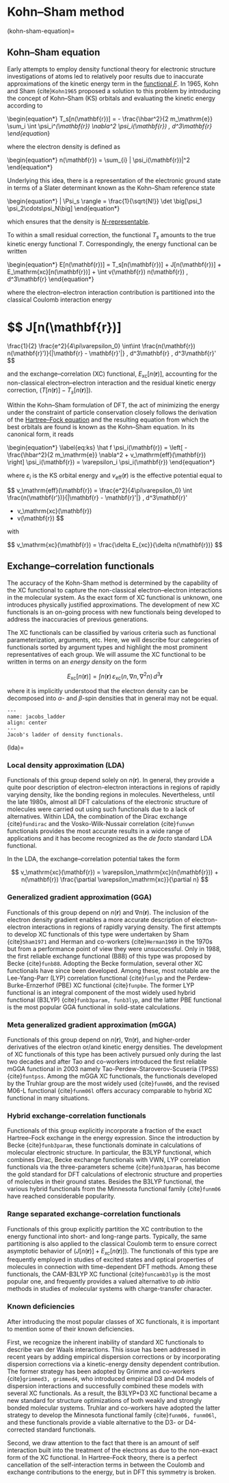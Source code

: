 # Kohn–Sham method

(kohn-sham-equation)=
## Kohn–Sham equation

Early attempts to employ density functional theory for electronic structure investigations of atoms led to relatively poor results due to inaccurate approximations of the kinetic energy term in the [functional $F$](N-representability). In 1965, Kohn and Sham {cite}`Kohn1965` proposed a solution to this problem by introducing the concept of Kohn–Sham (KS) orbitals and evaluating the kinetic energy according to

\begin{equation*}
T_s[n(\mathbf{r})] = - \frac{\hbar^2}{2 m_\mathrm{e}}
\sum_i \int  \psi_i^*(\mathbf{r}) \nabla^2  \psi_i(\mathbf{r}) \, d^3\mathbf{r}  
\end{equation*}

where the electron density is defined as

\begin{equation*}
n(\mathbf{r}) = \sum_{i} | \psi_i(\mathbf{r})|^2 
\end{equation*}

Underlying this idea, there is a representation of the electronic ground state in terms of a Slater determinant known as the Kohn–Sham reference state

\begin{equation*}
| \Psi_s \rangle = \frac{1}{\sqrt{N!}} \det \big[\psi_1 \psi_2\cdots\psi_N\big]
\end{equation*}

which ensures that the density is [$N$-representable](N-representability).

To within a small residual correction, the functional $T_s$ amounts to the true kinetic energy functional $T$. Correspondingly, the energy functional can be written

\begin{equation*}
E[n(\mathbf{r})] = T_s[n(\mathbf{r})] + J[n(\mathbf{r})] + E_\mathrm{xc}[n(\mathbf{r})] + \int v(\mathbf{r}) n(\mathbf{r}) \, d^3\mathbf{r}
\end{equation*}

where the electron–electron interaction contribution is partitioned into the classical Coulomb interaction energy

$$
J[n(\mathbf{r})]
= 
\frac{1}{2}
\frac{e^2}{4\pi\varepsilon_0}
\int\int
\frac{n(\mathbf{r}) n(\mathbf{r}')}{|\mathbf{r} - \mathbf{r}'|}
\, d^3\mathbf{r} \, d^3\mathbf{r}'
$$ 

and the exchange–correlation (XC) functional, $E_\mathrm{xc}[n(\mathbf{r})]$, accounting for the non-classical electron–electron interaction and the residual kinetic energy correction, $(T[n(\mathbf{r})] - T_s[n(\mathbf{r})])$.

Within the Kohn–Sham formulation of DFT, the act of minimizing the energy under the constraint of particle conservation closely follows the derivation of the [Hartree–Fock equation](hartree-fock-equation) and the resulting equation from which the best orbitals are found is known as the Kohn–Sham equation. In its canonical form, it reads

\begin{equation*}
\label{eq:ks}
\hat f \psi_i(\mathbf{r}) = \left[ -\frac{\hbar^2}{2 m_\mathrm{e}} \nabla^2 + v_\mathrm{eff}(\mathbf{r}) \right] \psi_i(\mathbf{r}) = \varepsilon_i \psi_i(\mathbf{r})
\end{equation*}

where $\varepsilon_i$ is the KS orbital energy and $v_\mathrm{eff}(\mathbf{r})$ is the effective potential equal to

$$
v_\mathrm{eff}(\mathbf{r}) = 
\frac{e^2}{4\pi\varepsilon_0}
\int \frac{n(\mathbf{r'})}{|\mathbf{r} - \mathbf{r}'|} 
\, d^3\mathbf{r}' 
+ v_\mathrm{xc}(\mathbf{r})
+ v(\mathbf{r})
$$

with

$$
v_\mathrm{xc}(\mathbf{r}) = \frac{\delta E_{xc}}{\delta n(\mathbf{r})}
$$

## Exchange–correlation functionals

The accuracy  of the Kohn-Sham method is determined by the capability of the XC functional to capture the non-classical electron–electron interactions in the molecular system. As the exact form of XC functional is unknown, one introduces physically justified approximations. The development of new XC functionals is an on-going process with new functionals being developed to address the inaccuracies of previous generations.

The XC functionals can be classified by various criteria such as functional parameterization, arguments, etc. Here, we will describe four categories of functionals sorted by argument types and highlight the most prominent representatives of each group. We will assume the XC functional to be written in terms on an *energy density* on the form

$$
E_\mathrm{xc}[n(\mathbf{r})] = \int
n(\mathbf{r}) \,
\varepsilon_\mathrm{xc}(n, \nabla n, \nabla^2 n) \, d^3\mathbf{r} 
$$

where it is implicitly understood that the electron density can be decomposed into $\alpha$- and $\beta$-spin densities that in general may not be equal. 

```{figure} /img/jacobs_ladder.svg
---
name: jacobs_ladder
align: center
---
Jacob's ladder of density functionals.
```

(lda)=
### Local density approximation (LDA)

Functionals of this group depend solely on $n(\mathbf{r})$. In general, they provide a quite poor description of electron-electron interactions in regions of rapidly varying density, like the bonding regions in molecules. Nevertheless, until the late 1980s, almost all DFT calculations of the electronic structure of molecules were carried out using such functionals due to a lack of alternatives. Within LDA, the combination of the Dirac exchange {cite}`fundirac` and the Vosko-Wilk-Nussair correlation {cite}`funvwn` functionals provides the most accurate results in a wide range of applications and it has become recognized as the *de facto* standard LDA functional.

In the LDA, the exchange–correlation potential takes the form

$$
v_\mathrm{xc}(\mathbf{r}) =
\varepsilon_\mathrm{xc}(n(\mathbf{r})) + n(\mathbf{r})
\frac{\partial \varepsilon_\mathrm{xc}}{\partial n}
$$

### Generalized gradient approximation (GGA)

Functionals of this group depend on $n(\mathbf{r})$ and $\nabla n(\mathbf{r})$. The inclusion of the electron density gradient enables a more accurate description of electron-electron interactions in regions of rapidly varying density. The first attempts to develop XC functionals of this type were undertaken by Sham {cite}`Sham1971` and Herman and co-workers {cite}`Herman1969` in the 1970s but from a performance point of view they were unsuccessful. Only in 1988, the first reliable exchange functional (B88) of this type was proposed by Becke {cite}`funb88`. Adopting the Becke formulation, several other XC functionals have since been developed. Among these, most notable are the Lee-Yang-Parr (LYP) correlation functional {cite}`funlyp` and the Perdew-Burke-Ernzerhof (PBE) XC functional {cite}`funpbe`. The former LYP functional is an integral component of the most widely used hybrid functional (B3LYP) {cite}`funb3param, funb3lyp`, and the latter PBE functional is the most popular GGA functional in solid-state calculations.  

### Meta generalized gradient approximation (mGGA)

Functionals of this group depend on $n(\mathbf{r})$,  $\nabla n(\mathbf{r})$, and higher-order derivatives of the electron or/and kinetic energy densities. The development of XC functionals of this type has been actively pursued only during the last two decades and after Tao and co-workers introduced the first reliable mGGA functional in 2003 namely Tao-Perdew-Staroverov-Scuseria (TPSS) {cite}`funtpss`.  Among the mGGA XC functionals, the functionals developed by the Truhlar group are the most widely used {cite}`funm06`, and the revised M06-L functional {cite}`funm06l` offers accuracy comparable to hybrid XC functional in many situations.  

### Hybrid exchange-correlation functionals

Functionals of this group explicitly incorporate a fraction of the exact Hartree–Fock exchange in the energy expression. Since the introduction by Becke {cite}`funb3param`, these functionals dominate in calculations of molecular electronic structure. In particular, the  B3LYP functional, which combines Dirac, Becke exchange functionals with VWN, LYP correlation functionals via the three-parameters scheme {cite}`funb3param`, has become the gold standard for DFT calculations of electronic structure and properties of molecules in their ground states. Besides the B3LYP functional, the various hybrid functionals from the Minnesota functional family {cite}`funm06` have reached considerable popularity.

### Range separated exchange-correlation functionals

Functionals of this group explicitly partition the XC contribution to the energy functional into short- and long-range parts. Typically, the same partitioning is also applied to the classical Coulomb term to ensure correct asymptotic behavior of $(J[n(\mathbf{r})] + E_{xc}[n(\mathbf{r})])$. The functionals of this type are frequently employed in studies of excited states and optical properties of molecules in connection with time-dependent DFT methods. Among these functionals, the CAM-B3LYP XC functional {cite}`funcamb3lyp` is the most popular one, and frequently provides a valued alternative to *ab initio* methods in studies of molecular systems with charge-transfer character.  

### Known deficiencies 

After introducing the most popular classes of XC functionals, it is important to mention some of their known deficiencies. 

First, we recognize the inherent inability of standard XC functionals to describe van der Waals interactions. This issue has been addressed in recent years by adding empirical dispersion corrections or by incorporating dispersion corrections via a kinetic-energy density dependent contribution. The former strategy has been adopted by Grimme and co-workers {cite}`grimmed3, grimmed4`, who introduced empirical D3 and D4 models of dispersion interactions and successfully combined these models with several XC functionals. As a result, the B3LYP+D3 XC functional became a new standard for structure optimizations of both weakly and strongly bonded molecular systems. Truhlar and co-workers have adopted the latter strategy to develop the Minnesota functional family {cite}`funm06, funm06l`, and these functionals provide a viable alternative to the D3- or D4-corrected standard functionals.

Second, we draw attention to the fact that there is an amount of self interaction built into the treatment of the electrons as due to the non-exact form of the XC functional. In Hartree–Fock theory, there is a perfect cancellation of the self-interaction terms in between the Coulomb and exchange contributions to the energy, but in DFT this symmetry is broken.